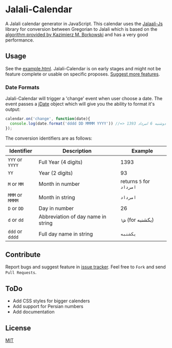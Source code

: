 Jalali-Calendar
===============

A Jalali calendar generator in JavaScript. This calendar uses the [Jalaali-Js](https://raw.githubusercontent.com/jalaali/jalaali-js) library for conversion between Gregorian to Jalali which is based on the [algorithm provided by Kazimierz M. Borkowski](http://www.astro.uni.torun.pl/~kb/Papers/EMP/PersianC-EMP.htm) and has a very good performance.

## Usage

See the [example.html](https://github.com/arashm/Jalali-Calendar/blob/master/example.html). Jalali-Calendar is on early stages and might not be feature complete or usable on specific proposes. [Suggest more features](https://github.com/arashm/Jalali-Calendar/issues).

### Date Formats

Jalali-Calendar will trigger a 'change' event when user choose a date. The event passes a [jDate](https://github.com/arashm/Jalali-Calendar/blob/master/lib/jdate.js) object which will give you the ability to format it's output:

```javascript
calendar.on('change', function(date){
  console.log(date.format('dddd DD MMMM YYYY')) //=> دوشنبه 6 امرداد 1393
});
```

The conversion identifiers are as follows:


| Identifier        | Description           | Example  |
| ------------- | ------------- | ---------- |
| `YYY` or `YYYY`      | Full Year (4 digits) | 1393 |
| `YY`      | Year (2 digits)      |   93 |
| `M` or `MM` | Month in number      |  returns `5` for `امرداد`   |
| `MMM` or `MMMM` | Month in string | `امرداد` |
| `D` or `DD` | Day in number | 26 |
| `d` or `dd` | Abbreviation of day name in string | `۱ش` (for یکشنبه) |
| `ddd` or `dddd` | Full day name in string | `یکشنبه` |

## Contribute

Report bugs and suggest feature in [issue tracker](https://github.com/arashm/Jalali-Calendar/issues). Feel free to `Fork` and send `Pull Requests`.

## ToDo
* Add CSS styles for bigger calenders
* Add support for Persian numbers
* Add documentation

## License

[MIT](https://github.com/arashm/Jalali-Calendar/blob/master/LICENSE)
